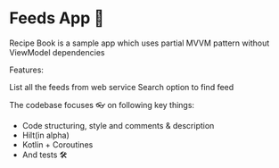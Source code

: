 # Feeds App 🔦
Recipe Book is a sample app which uses partial MVVM pattern without ViewModel dependencies

Features:

List all the feeds from web service
Search option to find feed

The codebase focuses 👓 on following key things:
- Code structuring, style and comments & description
- Hilt(in alpha)
- Kotlin + Coroutines
- And tests 🛠
